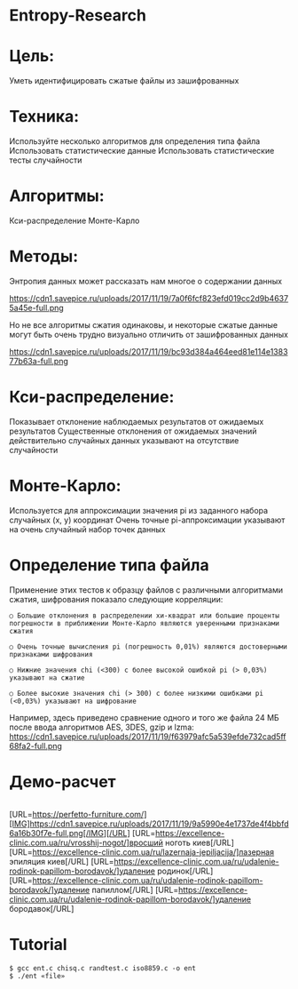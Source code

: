 # Entropy-Research

# Цель:
Уметь идентифицировать сжатые файлы из зашифрованных

# Техника:
Используйте несколько алгоритмов для определения типа файла
Использовать статистические данные
Использовать статистические тесты случайности

# Алгоритмы:
Кси-распределение 
Монте-Карло

# Методы: 
Энтропия данных может рассказать нам многое о содержании данных

https://cdn1.savepice.ru/uploads/2017/11/19/7a0f6fcf823efd019cc2d9b46375a45e-full.png

Но не все алгоритмы сжатия одинаковы, и некоторые сжатые данные могут быть очень трудно визуально отличить от зашифрованных данных

https://cdn1.savepice.ru/uploads/2017/11/19/bc93d384a464eed81e114e138377b63a-full.png

# Кси-распределение:
Показывает отклонение наблюдаемых результатов от ожидаемых результатов
Существенные отклонения от ожидаемых значений действительно случайных данных указывают на отсутствие случайности


# Монте-Карло:
Используется для аппроксимации значения pi из заданного набора случайных (x, y) координат
Очень точные pi-аппроксимации указывают на очень случайный набор точек данных

# Определение типа файла

Применение этих тестов к образцу файлов с различными алгоритмами сжатия, шифрования показало следующие корреляции:
```ShellSession
○ Большие отклонения в распределении хи-квадрат или большие проценты погрешности в приближении Монте-Карло являются уверенными признаками сжатия

○ Очень точные вычисления pi (погрешность 0,01%) являются достоверными признаками шифрования

○ Нижние значения chi (<300) с более высокой ошибкой pi (> 0,03%) указывают на сжатие

○ Более высокие значения chi (> 300) с более низкими ошибками pi (<0,03%) указывают на шифрование
```

Например, здесь приведено сравнение одного и того же файла 24 МБ после ввода алгоритмов AES, 3DES, gzip и lzma:
https://cdn1.savepice.ru/uploads/2017/11/19/f63979afc5a539efde732cad5ff68fa2-full.png

# Демо-расчет
<a href="https://savepice.ru/" target="_blank"><img src="https://cdn1.savepice.ru/uploads/2017/11/19/9a5990e4e1737de4f4bbfd6a16b30f7e-full.png" alt="" title="фотохостинг" border="0"/></a>

[URL=https://perfetto-furniture.com/][IMG]https://cdn1.savepice.ru/uploads/2017/11/19/9a5990e4e1737de4f4bbfd6a16b30f7e-full.png[/IMG][/URL] [URL=https://excellence-clinic.com.ua/ru/vrosshij-nogot/]вросший ноготь киев[/URL] [URL=https://excellence-clinic.com.ua/ru/lazernaja-jepiljacija/]лазерная эпиляция киев[/URL] [URL=https://excellence-clinic.com.ua/ru/udalenie-rodinok-papillom-borodavok/]удаление родинок[/URL] [URL=https://excellence-clinic.com.ua/ru/udalenie-rodinok-papillom-borodavok/]удаление папиллом[/URL] [URL=https://excellence-clinic.com.ua/ru/udalenie-rodinok-papillom-borodavok/]удаление бородавок[/URL]

# Tutorial 
```ShellSession
$ gcc ent.c chisq.c randtest.c iso8859.c -o ent 
$ ./ent «file»
```
